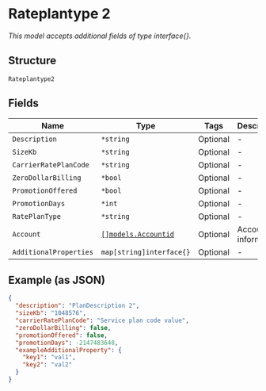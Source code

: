 
# Rateplantype 2

*This model accepts additional fields of type interface{}.*

## Structure

`Rateplantype2`

## Fields

| Name | Type | Tags | Description |
|  --- | --- | --- | --- |
| `Description` | `*string` | Optional | - |
| `SizeKb` | `*string` | Optional | - |
| `CarrierRatePlanCode` | `*string` | Optional | - |
| `ZeroDollarBilling` | `*bool` | Optional | - |
| `PromotionOffered` | `*bool` | Optional | - |
| `PromotionDays` | `*int` | Optional | - |
| `RatePlanType` | `*string` | Optional | - |
| `Account` | [`[]models.Accountid`](../../doc/models/accountid.md) | Optional | Account information |
| `AdditionalProperties` | `map[string]interface{}` | Optional | - |

## Example (as JSON)

```json
{
  "description": "PlanDescription 2",
  "sizeKb": "1048576",
  "carrierRatePlanCode": "Service plan code value",
  "zeroDollarBilling": false,
  "promotionOffered": false,
  "promotionDays": -2147483648,
  "exampleAdditionalProperty": {
    "key1": "val1",
    "key2": "val2"
  }
}
```

